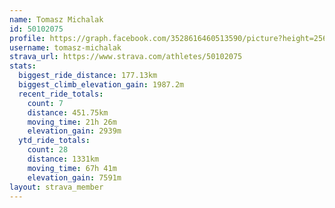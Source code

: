 ```yaml
---
name: Tomasz Michalak
id: 50102075
profile: https://graph.facebook.com/3528616460513590/picture?height=256&width=256
username: tomasz-michalak
strava_url: https://www.strava.com/athletes/50102075
stats:
  biggest_ride_distance: 177.13km
  biggest_climb_elevation_gain: 1987.2m
  recent_ride_totals:
    count: 7
    distance: 451.75km
    moving_time: 21h 26m
    elevation_gain: 2939m
  ytd_ride_totals:
    count: 28
    distance: 1331km
    moving_time: 67h 41m
    elevation_gain: 7591m
layout: strava_member
--- 
```


